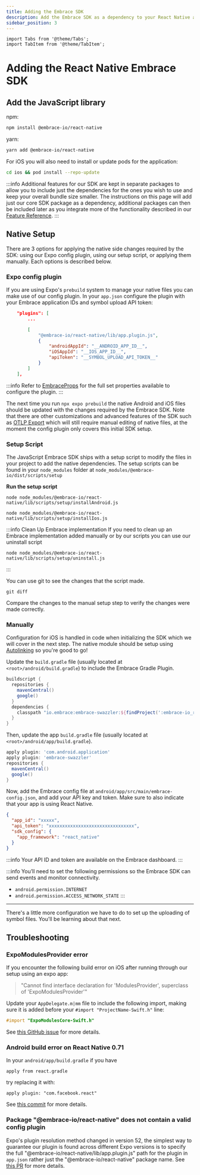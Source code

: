 ```yaml
---
title: Adding the Embrace SDK
description: Add the Embrace SDK as a dependency to your React Native application
sidebar_position: 3
---
```


```mdx-code-block
import Tabs from '@theme/Tabs';
import TabItem from '@theme/TabItem';
```

# Adding the React Native Embrace SDK

## Add the JavaScript library

npm:

```sh
npm install @embrace-io/react-native
```

yarn:

```sh
yarn add @embrace-io/react-native
```

For iOS you will also need to install or update pods for the application:

```sh
cd ios && pod install --repo-update
```

:::info
Additional features for our SDK are kept in separate packages to allow you to include just the dependencies for the ones
you wish to use and keep your overall bundle size smaller. The instructions on this page will add just our core SDK
package as a dependency, additional packages can then be included later as you integrate more of the functionality
described in our [Feature Reference](/react-native/features/).
:::

## Native Setup

There are 3 options for applying the native side changes required by the SDK: using our Expo config plugin, using our
setup script, or applying them manually. Each options is described below.

### Expo config plugin

If you are using Expo's `prebuild` system to manage your native files you can make use of our config plugin. In your
`app.json` configure the plugin with your Embrace application IDs and symbol upload API token:

```json
    "plugins": [
        ...

        [
            "@embrace-io/react-native/lib/app.plugin.js",
            {
                "androidAppId": "__ANDROID_APP_ID__",
                "iOSAppId": "__IOS_APP_ID__",
                "apiToken": "__SYMBOL_UPLOAD_API_TOKEN__"
            }
        ]
    ],
```

:::info
Refer to [EmbraceProps](https://github.com/embrace-io/embrace-react-native-sdk/tree/main/packages/core/src/plugin//types.ts)
for the full set properties available to configure the plugin.
:::

The next time you run `npx expo prebuild` the native Android and iOS files should be updated with the changes required
by the Embrace SDK. Note that there are other customizations and advanced features of the SDK such as [OTLP Export](/react-native/features/otlp/#initializing-in-the-native-layer)
which will still require manual editing of native files, at the moment the config plugin only covers this initial SDK
setup.

### Setup Script

The JavaScript Embrace SDK ships with a setup script to modify the files in your
project to add the native dependencies. The setup scripts can be found in your
`node_modules` folder at `node_modules/@embrace-io/dist/scripts/setup`

**Run the setup script**
```shell-session
node node_modules/@embrace-io/react-native/lib/scripts/setup/installAndroid.js
```

```shell-session
node node_modules/@embrace-io/react-native/lib/scripts/setup/installIos.js
```

:::info Clean Up Embrace implementation
If you need to clean up an Embrace implementation added manually or by our scripts you can use our uninstall script
```shell-session
node node_modules/@embrace-io/react-native/lib/scripts/setup/uninstall.js
```
:::

You can use git to see the changes that the script made.

```shell-session
git diff
```

Compare the changes to the manual setup step to verify the changes were made
correctly.

### Manually

<Tabs groupId="platform" queryString="platform">
<TabItem value="ios" label="iOS">

Configuration for iOS is handled in code when initializing the SDK which we will cover in the next step. The native module
should be setup using [Autolinking](https://github.com/react-native-community/cli/blob/dec33cb945be548a0d30c2ea073493e253239850/docs/autolinking.md#platform-ios)
so you're good to go!
</TabItem>

<TabItem value="android" label="Android">

Update the `build.gradle` file (usually located at `<root>/android/build.gradle`) to include the Embrace Gradle Plugin.

```groovy
buildscript {
  repositories {
    mavenCentral()
    google()
  }
  dependencies {
    classpath "io.embrace:embrace-swazzler:${findProject(':embrace-io_react-native').properties['emb_android_sdk']}"
  }
}
```

Then, update the app `build.gradle` file (usually located at `<root>/android/app/build.gradle`).

```groovy
apply plugin: 'com.android.application'
apply plugin: 'embrace-swazzler'
repositories {
  mavenCentral()
  google()
}
```

Now, add the Embrace config file at `android/app/src/main/embrace-config.json`, and add your API key and token. Make
sure to also indicate that your app is using React Native.

```json
{
  "app_id": "xxxxx",
  "api_token": "xxxxxxxxxxxxxxxxxxxxxxxxxxxxxxxx",
  "sdk_config": {
    "app_framework": "react_native"
  }
}
```

:::info
Your API ID and token are available on the Embrace dashboard.
:::

:::info
You’ll need to set the following permissions so the Embrace SDK can send events and monitor connectivity.

- `android.permission.INTERNET`
- `android.permission.ACCESS_NETWORK_STATE`
:::

</TabItem>
</Tabs>

---

There's a little more configuration we have to do to set up the uploading of symbol files.
You'll be learning about that next.


## Troubleshooting

### ExpoModulesProvider error

If you encounter the following build error on iOS after running through our setup using an expo app:

> "Cannot find interface declaration for 'ModulesProvider', superclass of 'ExpoModulesProvider'"

Update your `AppDelegate.m|mm` file to include the following import, making sure it is added before your
`#import "ProjectName-Swift.h"` line:

```objective-c
#import "ExpoModulesCore-Swift.h"
```

See [this GitHub issue](https://github.com/expo/expo/issues/17705) for more details.

### Android build error on React Native 0.71

In your `android/app/build.gradle` if you have

```
apply from react.gradle
```

try replacing it with:

```
apply plugin: "com.facebook.react"
```

See [this commit](https://github.com/facebook/react-native/commit/af6aafff90c4d40abfe160c4cfc8e1ae8fa0d956) for more details.

### Package "@embrace-io/react-native" does not contain a valid config plugin

Expo's plugin resolution method changed in version 52, the simplest way to guarantee our plugin is found across
different Expo versions is to specify the full "@embrace-io/react-native/lib/app.plugin.js" path for the plugin in
`app.json` rather just the "@embrace-io/react-native" package name. See [this PR](https://github.com/expo/expo/pull/31569)
for more details.
